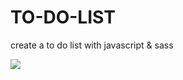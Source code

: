 # TO-DO-LIST

create a to do list with javascript &amp; sass


<img src="![image](https://user-images.githubusercontent.com/71356858/150671541-24407937-f354-4f28-a0d3-0a3a4e996d59.png)">
